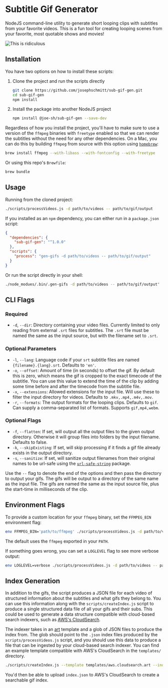 # Subtitle Gif Generator

NodeJS command-line utility to generate short looping clips with subtitles from your favorite
videos. This is a fun tool for creating looping scenes from your favorite, most quotable shows and
movies!

![This is ridiculous](http://cdn.joe.sh/projects/sub-gif-gen/stanley.gif)

## Installation

You have two options on how to install these scripts:

1. Clone the project and run the scripts directly

   ```sh
   git clone https://github.com/josephschmitt/sub-gif-gen.git
   cd sub-gif-gen
   npm install
   ```
2. Install the package into another NodeJS project
   ```sh
   npm install @joe-sh/sub-gif-gen --save-dev
   ```

Regardless of how you install the project, you'll have to make sure to use a version of the `ffmpeg`
binaries with `freetype` enabled so that we can render the subtitles without the need for any
other dependencies. On a Mac, you can do this by building `ffmpeg` from source with this option
using [`homebrew`](https://brew.sh):

```sh
brew install ffmpeg --with-libass --with-fontconfig --with-freetype
```

Or using this repo's `Brewfile`:
```sh
brew bundle
```

## Usage

Running from the cloned project:
```sh
./scripts/processVideos.js -d path/to/videos -- path/to/gif/output
```

If you installed as an `npm` dependency, you can either run in a `package.json` script:
```json
{
  "dependencies": {
    "sub-gif-gen": "^1.0.0"
  },
  "scripts": {
    "process": "gen-gifs -d path/to/videos -- path/to/gif/output"
  }
}
```
Or run the script directly in your shell:
```sh
./node_modues/.bin/.gen-gifs -d path/to/videos -- path/to/gif/output"
```

## CLI Flags

### Required
- `-d`, `--dir`: Directory containing your video files. Currently limited to only reading from
  external `.srt` files for subtitles. The `.srt` file must be named the same as the input source,
  but with the filename set to `.srt`.

### Optional Parameters
- `-l`, `--lang`: Language code if your `srt` subtitle files are named `{filename}.{lang}.srt`.
  Defaults to `'en'`.
- `-o`, `--offset`: Amount of time (in seconds) to offset the gif. By default this is zero, which
  means the gif is cropped to the exact timecode of the subtitle. You can use this value to extend
  the time of the clip by adding some time before and after the timecode from the subtitle file.
- `-x`, `--extensions`: Allowed extensions for the input file. Will use these to filter the input
  directory for videos. Defaults to `.mkv,.mp4,.m4v,.mov`.
- `-r`, `--formats`: The output formats for the looping clips. Defaults to `gif`. Can supply a
  comma-separated list of formats. Supports `gif,mp4,webm`.

### Optional Flags
- `-f`, `--flatten`: If set, will output all the output files to the given output directory.
  Otherwise it will group files into folders by the input filename. Defaults to false.
- `-k`, `--skipExisting`: If set, will skip processing if it finds a gif file already exists in the
  output directory.
- `-s`, `--sanitize`: If set, will sanitize output filenames from their original names to be
  url-safe using the [`url-safe-string`](https://www.npmjs.com/package/url-safe-string) package.

Use the `--` flag to denote the end of the options and then pass the directory to output your gifs.
The gifs will be output to a directory of the same name as the input file. The gifs are named the
same as the input source file, plus the start-time in milliseconds of the clip.

## Environment Flags

To provide a custom location for your `ffmpeg` binary, set the `FFMPEG_BIN` environment flag:
```sh
env FFMPEG_BIN='path/to/ffmpeg' ./scripts/processVideos.js -d path/to/videos -- path/to/gif/output
```
The default uses the `ffmpeg` exported in your `PATH`.

If something goes wrong, you can set a `LOGLEVEL` flag to see more verbose output:
```sh
env LOGLEVEL=verbose ./scripts/processVideos.js -d path/to/videos -- path/to/gif/output
```

## Index Generation

In addition to the gifs, the script produces a JSON file for each video of structured information
about the subtitles and what gifs they belong to. You can use this information along with the
`scripts/createIndex.js` script to produce a single structured data file of all your gifs and their
subs. This could be used to generate a data structure compatible with cloud-based search indexers,
such as [AWS's CloudSearch](https://aws.amazon.com/cloudsearch/).

The indexer takes in an [art](https://github.com/aui/art-template) template  and a glob of JSON
files to produce the index from. The glob should point to the `.json` index files produced by the
`scripts/processVideos.js` script, and you should use this data to produce a file that can be
ingested by your cloud-based search indexer. You can find an example template compatible with AWS's
CloudSearch in the `templates/` directory.

```sh
./scripts/createIndex.js --template templates/aws.cloudsearch.art --indexes **.json -- index.json
```

You'd then be able to upload `index.json` to AWS's CloudSearch to create a searchable gif index.
